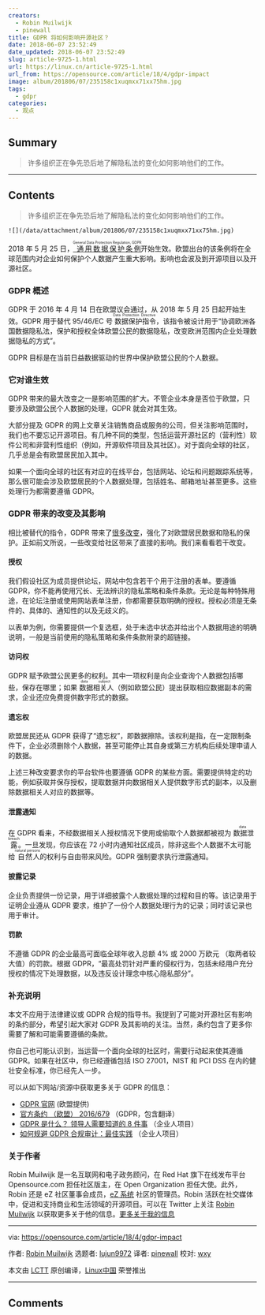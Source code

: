 ```yaml
---
creators:
  - Robin Muilwijk
  - pinewall
title: GDPR 将如何影响开源社区？
date: 2018-06-07 23:52:49
date_updated: 2018-06-07 23:52:49
slug: article-9725-1.html
url: https://linux.cn/article-9725-1.html
url_from: https://opensource.com/article/18/4/gdpr-impact
image: album/201806/07/235158c1xuqmxx71xx75hm.jpg
tags:
  - gdpr
categories:
  - 观点
---
```


## Summary

> 许多组织正在争先恐后地了解隐私法的变化如何影响他们的工作。

***

<!-- more -->

## Contents

> 
> 许多组织正在争先恐后地了解隐私法的变化如何影响他们的工作。
> 
> 
> 

`![](/data/attachment/album/201806/07/235158c1xuqmxx71xx75hm.jpg)`

2018 年 5 月 25 日，[<ruby> 通用数据保护条例 <rt>  General Data Protection Regulation, GDPR </rt></ruby>](https://www.eugdpr.org/eugdpr.org.html) 开始生效。欧盟出台的该条例将在全球范围内对企业如何保护个人数据产生重大影响。影响也会波及到开源项目以及开源社区。

### GDPR 概述

GDPR 于 2016 年 4 月 14 日在欧盟议会通过，从 2018 年 5 月 25 日起开始生效。GDPR 用于替代 95/46/EC 号<ruby> 数据保护指令 <rt>  Data Protection Directive </rt></ruby>，该指令被设计用于“协调欧洲各国数据隐私法，保护和授权全体欧盟公民的数据隐私，改变欧洲范围内企业处理数据隐私的方式”。

GDPR 目标是在当前日益数据驱动的世界中保护欧盟公民的个人数据。

### 它对谁生效

GDPR 带来的最大改变之一是影响范围的扩大。不管企业本身是否位于欧盟，只要涉及欧盟公民个人数据的处理，GDPR 就会对其生效。

大部分提及 GDPR 的网上文章关注销售商品或服务的公司，但关注影响范围时，我们也不要忘记开源项目。有几种不同的类型，包括运营开源社区的（营利性）软件公司和非营利性组织（例如，开源软件项目及其社区）。对于面向全球的社区，几乎总是会有欧盟居民加入其中。

如果一个面向全球的社区有对应的在线平台，包括网站、论坛和问题跟踪系统等，那么很可能会涉及欧盟居民的个人数据处理，包括姓名、邮箱地址甚至更多。这些处理行为都需要遵循 GDPR。

### GDPR 带来的改变及其影响

相比被替代的指令，GDPR 带来了[很多改变](https://www.eugdpr.org/key-changes.html)，强化了对欧盟居民数据和隐私的保护。正如前文所说，一些改变给社区带来了直接的影响。我们来看看若干改变。

#### 授权

我们假设社区为成员提供论坛，网站中包含若干个用于注册的表单。要遵循 GDPR，你不能再使用冗长、无法辨识的隐私策略和条件条款。无论是每种特殊用途，在论坛注册或使用网站表单注册，你都需要获取明确的授权。授权必须是无条件的、具体的、通知性的以及无歧义的。

以表单为例，你需要提供一个复选框，处于未选中状态并给出个人数据用途的明确说明，一般是当前使用的隐私策略和条件条款附录的超链接。

#### 访问权

GDPR 赋予欧盟公民更多的权利。其中一项权利是向企业查询个人数据包括哪些，保存在哪里；如果<ruby> 数据相关人 <rt>  data subject </rt></ruby>（例如欧盟公民）提出获取相应数据副本的需求，企业还应免费提供数字形式的数据。

#### 遗忘权

欧盟居民还从 GDPR 获得了“遗忘权”，即数据擦除。该权利是指，在一定限制条件下，企业必须删除个人数据，甚至可能停止其自身或第三方机构后续处理申请人的数据。

上述三种改变要求你的平台软件也要遵循 GDPR 的某些方面。需要提供特定的功能，例如获取并保存授权，提取数据并向数据相关人提供数字形式的副本，以及删除数据相关人对应的数据等。

#### 泄露通知

在 GDPR 看来，不经数据相关人授权情况下使用或偷取个人数据都被视为<ruby> 数据泄露 <rt>  data breach </rt></ruby>。一旦发现，你应该在 72 小时内通知社区成员，除非这些个人数据不太可能给<ruby> 自然人 <rt>  natural persons </rt></ruby>的权利与自由带来风险。GDPR 强制要求执行泄露通知。

#### 披露记录

企业负责提供一份记录，用于详细披露个人数据处理的过程和目的等。该记录用于证明企业遵从 GDPR 要求，维护了一份个人数据处理行为的记录；同时该记录也用于审计。

#### 罚款

不遵循 GDPR 的企业最高可面临全球年收入总额 4% 或 2000 万欧元 （取两者较大值）的罚款。根据 GDPR，“最高处罚针对严重的侵权行为，包括未经用户充分授权的情况下处理数据，以及违反设计理念中核心隐私部分”。

### 补充说明

本文不应用于法律建议或 GDPR 合规的指导书。我提到了可能对开源社区有影响的条约部分，希望引起大家对 GDPR 及其影响的关注。当然，条约包含了更多你需要了解和可能需要遵循的条款。

你自己也可能认识到，当运营一个面向全球的社区时，需要行动起来使其遵循 GDPR。如果在社区中，你已经遵循包括 ISO 27001，NIST 和 PCI DSS 在内的健壮安全标准，你已经先人一步。

可以从如下网站/资源中获取更多关于 GDPR 的信息：

* [GDPR 官网](https://www.eugdpr.org/eugdpr.org.html) (欧盟提供)
* [官方条约 （欧盟） 2016/679](http://eur-lex.europa.eu/legal-content/EN/TXT/?qid=1520531479111&uri=CELEX:32016R0679) （GDPR，包含翻译）
* [GDPR 是什么？ 领导人需要知道的 8 件事](https://enterprisersproject.com/article/2018/4/what-gdpr-8-things-leaders-should-know) （企业人项目）
* [如何规避 GDPR 合规审计：最佳实践](https://enterprisersproject.com/article/2017/9/avoiding-gdpr-compliance-audit-best-practices) （企业人项目）

### 关于作者

Robin Muilwijk 是一名互联网和电子政务顾问，在 Red Hat 旗下在线发布平台 Opensource.com 担任社区版主，在 Open Organization 担任大使。此外，Robin 还是 eZ 社区董事会成员，[eZ 系统](http://ez.no) 社区的管理员。Robin 活跃在社交媒体中，促进和支持商业和生活领域的开源项目。可以在 Twitter 上关注 [Robin Muilwijk](https://opensource.com/users/robinmuilwijk) 以获取更多关于他的信息。[更多关于我的信息](https://opensource.com/users/robinmuilwijk)

---

via: <https://opensource.com/article/18/4/gdpr-impact>

作者: [Robin Muilwijk](https://opensource.com/users/robinmuilwijk) 选题者: [lujun9972](https://github.com/lujun9972) 译者: [pinewall](https://github.com/pinewall) 校对: [wxy](https://github.com/wxy)

本文由 [LCTT](https://github.com/LCTT/TranslateProject) 原创编译，[Linux中国](https://linux.cn/) 荣誉推出

***

## Comments
